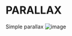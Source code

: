 # PARALLAX
Simple parallax
![image](https://user-images.githubusercontent.com/96287934/146520261-8844d3e2-1765-4269-84fb-088894dd2450.png)
